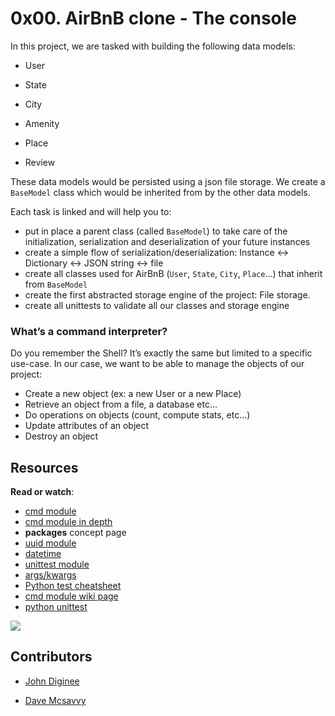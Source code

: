 # 0x00. AirBnB clone - The console

In this project, we are tasked with building the following data models:

- User

- State

- City

- Amenity

- Place

- Review

These data models would be persisted using a json file storage. We create a `BaseModel` class which would be inherited from by the other data models. 

Each task is linked and will help you to:

- put in place a parent class (called `BaseModel`) to take care of the initialization, serialization and deserialization of your future instances
- create a simple flow of serialization/deserialization: Instance <-> Dictionary <-> JSON string <-> file
- create all classes used for AirBnB (`User`, `State`, `City`, `Place`…) that inherit from `BaseModel`
- create the first abstracted storage engine of the project: File storage.
- create all unittests to validate all our classes and storage engine

### What’s a command interpreter?

Do you remember the Shell? It’s exactly the same but limited to a specific use-case. In our case, we want to be able to manage the objects of our project:

- Create a new object (ex: a new User or a new Place)
- Retrieve an object from a file, a database etc…
- Do operations on objects (count, compute stats, etc…)
- Update attributes of an object
- Destroy an object

## Resources

**Read or watch**:

- [cmd module](https://intranet.alxswe.com/rltoken/8ecCwE6veBmm3Nppw4hz5A "cmd module")
- [cmd module in depth](https://intranet.alxswe.com/rltoken/uEy4RftSdKypoig9NFTvCg "cmd module in depth")
- **packages** concept page
- [uuid module](https://intranet.alxswe.com/rltoken/KfL9TqwdI69W6ttG6gTPPQ "uuid module")
- [datetime](https://intranet.alxswe.com/rltoken/1d8I3jSKgnYAtA1IZfEDpA "datetime")
- [unittest module](https://intranet.alxswe.com/rltoken/IlFiMB8UmqBG2CxA0AD3jA "unittest module")
- [args/kwargs](https://intranet.alxswe.com/rltoken/C_a0EKbtvKdMcwIAuSIZng "args/kwargs")
- [Python test cheatsheet](https://intranet.alxswe.com/rltoken/tgNVrKKzlWgS4dfl3mQklw "Python test cheatsheet")
- [cmd module wiki page](https://intranet.alxswe.com/rltoken/EvcaH9uTLlauxuw03WnkOQ "cmd module wiki page")
- [python unittest](https://intranet.alxswe.com/rltoken/begh14KQA-3ov29KvD_HvA "python unittest")

![](https://s3.amazonaws.com/alx-intranet.hbtn.io/uploads/medias/2018/6/815046647d23428a14ca.png?X-Amz-Algorithm=AWS4-HMAC-SHA256&X-Amz-Credential=AKIARDDGGGOUSBVO6H7D%2F20230211%2Fus-east-1%2Fs3%2Faws4_request&X-Amz-Date=20230211T185915Z&X-Amz-Expires=86400&X-Amz-SignedHeaders=host&X-Amz-Signature=f40372fadb030af99f3ad55e7768999f182bb12abfdbee68dcd2a92cab77e7e4)

## Contributors

- [John Diginee](mailto:Johndbizz@gmail.com)

- [Dave Mcsavvy](mailto:davemcsavvii@gmail.com)
